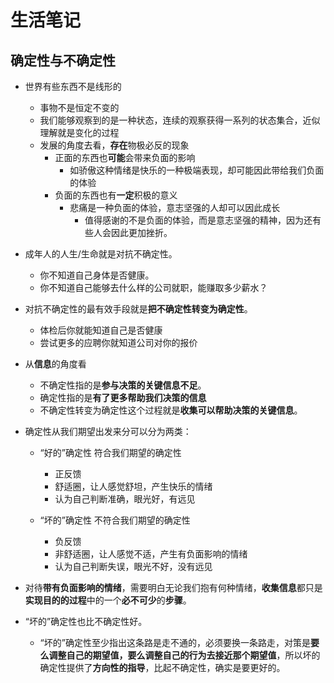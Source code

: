 # 生活笔记

## 确定性与不确定性

* 世界有些东西不是线形的
  * 事物不是恒定不变的
  * 我们能够观察到的是一种状态，连续的观察获得一系列的状态集合，近似理解就是变化的过程
  * 发展的角度去看，**存在**物极必反的现象
    * 正面的东西也**可能**会带来负面的影响
      * 如骄傲这种情绪是快乐的一种极端表现，却可能因此带给我们负面的体验
    * 负面的东西也有**一定**积极的意义
      * 悲痛是一种负面的体验，意志坚强的人却可以因此成长
        * 值得感谢的不是负面的体验，而是意志坚强的精神，因为还有些人会因此更加挫折。

* 成年人的人生/生命就是对抗不确定性。
  * 你不知道自己身体是否健康。
  * 你不知道自己能够去什么样的公司就职，能赚取多少薪水？
* 对抗不确定性的最有效手段就是**把不确定性转变为确定性**。
  * 体检后你就能知道自己是否健康
  * 尝试更多的应聘你就知道公司对你的报价

* 从**信息**的角度看
  * 不确定性指的是**参与决策的关键信息不足**。
  * 确定性指的是**有了更多帮助我们决策的信息**
  * 不确定性转变为确定性这个过程就是**收集可以帮助决策的关键信息**。

* 确定性从我们期望出发来分可以分为两类：
  * “好的”确定性 符合我们期望的确定性
    * 正反馈
    * 舒适圈，让人感觉舒坦，产生快乐的情绪
    * 认为自己判断准确，眼光好，有远见

  * “坏的”确定性 不符合我们期望的确定性
    * 负反馈
    * 非舒适圈，让人感觉不适，产生有负面影响的情绪
    * 认为自己判断失误，眼光不好，没有远见

* 对待**带有负面影响的情绪**，需要明白无论我们抱有何种情绪，**收集信息**都只是**实现目的的过程**中的一个**必不可少**的**步骤**。

* “坏的”确定性也比不确定性好。
  * “坏的”确定性至少指出这条路是走不通的，必须要换一条路走，对策是**要么调整自己的期望值，要么调整自己的行为去接近那个期望值**，所以坏的确定性提供了**方向性的指导**，比起不确定性，确实是要更好的。
